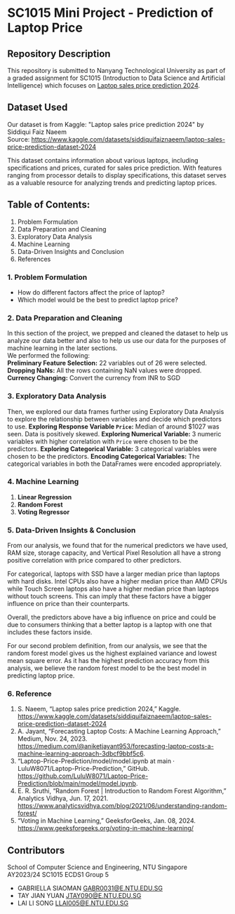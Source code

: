 # SC1015 Mini Project - Prediction of Laptop Price

## Repository Description
This repository is submitted to Nanyang Technological University as part of a graded assignment for SC1015 (Introduction to Data Science and Artificial Intelligence) which focuses on [Laptop sales price prediction 2024](https://www.kaggle.com/datasets/siddiquifaiznaeem/laptop-sales-price-prediction-dataset-2024).

## Dataset Used
Our dataset is from Kaggle: "Laptop sales price prediction 2024" by Siddiqui Faiz Naeem\
Source: https://www.kaggle.com/datasets/siddiquifaiznaeem/laptop-sales-price-prediction-dataset-2024

This dataset contains information about various laptops, including specifications and prices, curated for sales price prediction. With features ranging from processor details to display specifications, this dataset serves as a valuable resource for analyzing trends and predicting laptop prices.

## Table of Contents:
1. Problem Formulation
2. Data Preparation and Cleaning
3. Exploratory Data Analysis
4. Machine Learning
5. Data-Driven Insights and Conclusion
6. References

### 1. Problem Formulation
* How do different factors affect the price of laptop?
* Which model would be the best to predict laptop price?

### 2. Data Preparation and Cleaning
In this section of the project, we prepped and cleaned the dataset to help us analyze our data better and also to help us use our data for the purposes of machine learning in the later sections.  
We performed the following:  
**Preliminary Feature Selection:** 22 variables out of 26 were selected.  
**Dropping NaNs:** All the rows containing NaN values were dropped.  
**Currency Changing:** Convert the currency from INR to SGD  


### 3. Exploratory Data Analysis
Then, we explored our data frames further using Exploratory Data Analysis to explore the relationship between variables and decide which predictors to use.
**Exploring Response Variable `Price`:** Median of around $1027 was seen. Data is positively skewed.
**Exploring Numerical Variable:** 3 numeric variables with higher correlation with `Price` were chosen to be the predictors.
**Exploring Categorical Variable:** 3 categorical variables were chosen to be the predictors.
**Encoding Categorical Variables:** The categorical variables in both the DataFrames were encoded appropriately.

### 4. Machine Learning
1. **Linear Regression**
2. **Random Forest**
3. **Voting Regressor**

### 5. Data-Driven Insights & Conclusion
From our analysis, we found that for the numerical predictors we have used, RAM size, storage capacity, and Vertical Pixel Resolution all have a strong positive correlation with price compared to other predictors.

For categorical, laptops with SSD have a larger median price than laptops with hard disks. Intel CPUs also have a higher median price than AMD CPUs while Touch Screen laptops also have a higher median price than laptops without touch screens. This can imply that these factors have a bigger influence on price than their counterparts.

Overall, the predictors above have a big influence on price and could be due to consumers thinking that a better laptop is a laptop with one that includes these factors inside.

For our second problem definition, from our analysis, we see that the random forest model gives us the highest explained variance and lowest mean square error. As it has the highest prediction accuracy from this analysis, we believe the random forest model to be the best model in predicting laptop price.

### 6. Reference
1. S. Naeem, “Laptop sales price prediction 2024,” Kaggle. https://www.kaggle.com/datasets/siddiquifaiznaeem/laptop-sales-price-prediction-dataset-2024
2. A. Jayant, “Forecasting Laptop Costs: A Machine Learning Approach,” Medium, Nov. 24, 2023. https://medium.com/@aniketjayant953/forecasting-laptop-costs-a-machine-learning-approach-3dbcf9bbf5c6.
3. “Laptop-Price-Prediction/model/model.ipynb at main · LuluW8071/Laptop-Price-Prediction,” GitHub. https://github.com/LuluW8071/Laptop-Price-Prediction/blob/main/model/model.ipynb.
4. E. R. Sruthi, “Random Forest | Introduction to Random Forest Algorithm,” Analytics Vidhya, Jun. 17, 2021. https://www.analyticsvidhya.com/blog/2021/06/understanding-random-forest/
5. “Voting in Machine Learning,” GeeksforGeeks, Jan. 08, 2024. https://www.geeksforgeeks.org/voting-in-machine-learning/

## Contributors
School of Computer Science and Engineering, NTU Singapore\
AY2023/24 SC1015 ECDS1 Group 5

* GABRIELLA SIAOMAN GABR0031@E.NTU.EDU.SG 
* TAY JIAN YUAN JTAY090@E.NTU.EDU.SG
* LAI LI SONG LLAI005@E.NTU.EDU.SG
